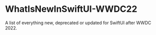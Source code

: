 # WhatIsNewInSwiftUI-WWDC22
A list of everything new, deprecated or updated for SwiftUI after WWDC 2022.
